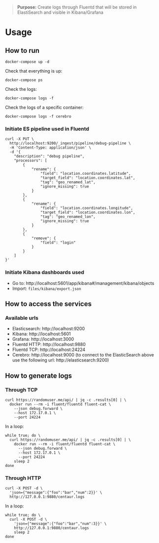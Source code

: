 
> **Purpose:** Create logs through Fluentd that will be stored in ElastiSearch and visible in Kibana/Grafana

# Usage

## How to run

```
docker-compose up -d
```

Check that everything is up:
```
docker-compose ps
```

Check the logs:
```
docker-compose logs -f
```

Check the logs of a specific container:
```
docker-compose logs -f cerebro
```

### Initiate ES pipeline used in Fluentd

```
curl -X PUT \
  http://localhost:9200/_ingest/pipeline/debug-pipeline \
  -H 'Content-Type: application/json' \
  -d '{
    "description": "debug pipeline",
    "processors": [
        {
            "rename": {
                "field": "location.coordinates.latitude",
                "target_field": "location.coordinates.lat",
                "tag": "geo_renamed_lat",
                "ignore_missing": true
            }
        },
        {
            "rename": {
                "field": "location.coordinates.longitude",
                "target_field": "location.coordinates.lon",
                "tag": "geo_renamed_lon",
                "ignore_missing": true
            }
        },
        {
            "remove": {
                "field": "login"
            }
        }
    ]
}'
```

### Initiate Kibana dashboards used

- Go to: http://localhost:5601/app/kibana#/management/kibana/objects
- Import: `files/kibana/export.json`

## How to access the services

### Available urls

 - Elasticsearch: http://localhost:9200
 - Kibana: http://localhost:5601
 - Grafana: http://localhost:3000
 - Fluentd HTTP: http://localhost:9880
 - Fluentd TCP: http://localhost:24224
 - Cerebro: http://localhost:9000 (to connect to the ElasticSearch above use the following url: http://elasticsearch:9200)

## How to generate logs

### Through TCP

```
curl https://randomuser.me/api/ | jq -c .results[0] | \
  docker run --rm -i fluent/fluentd fluent-cat \
    --json debug.forward \
    --host 172.17.0.1 \
    --port 24224
```
In a loop:

```
while true; do \
  curl https://randomuser.me/api/ | jq -c .results[0] | \
    docker run --rm -i fluent/fluentd fluent-cat \
      --json debug.forward \
      --host 172.17.0.1 \
      --port 24224
    sleep 2
done
```

### Through HTTP

```
curl -X POST -d \
  'json={"message":{"foo":"bar","num":2}}' \
  http://127.0.0.1:9880/centaur.logs
```

In a loop:

```
while true; do \
  curl -X POST -d \
    'json={"message":{"foo":"bar","num":3}}' \
    http://127.0.0.1:9880/centaur.logs
    sleep 2
done
```
